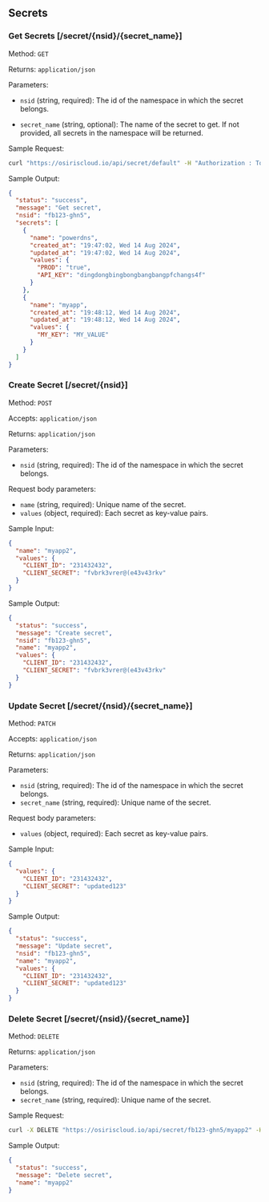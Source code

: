 ## Secrets

### Get Secrets [/secret/{nsid}/{secret_name}]

Method: `GET`

Returns: `application/json`

Parameters:

- `nsid` (string, required): The id of the namespace in which the secret belongs.

- `secret_name` (string, optional): The name of the secret to get. If not provided, all secrets in the namespace will be
  returned.

Sample Request:

```bash
curl "https://osiriscloud.io/api/secret/default" -H "Authorization : Token <token>"
```

Sample Output:

```json
{
  "status": "success",
  "message": "Get secret",
  "nsid": "fb123-ghn5",
  "secrets": [
    {
      "name": "powerdns",
      "created_at": "19:47:02, Wed 14 Aug 2024",
      "updated_at": "19:47:02, Wed 14 Aug 2024",
      "values": {
        "PROD": "true",
        "API_KEY": "dingdongbingbongbangbangpfchangs4f"
      }
    },
    {
      "name": "myapp",
      "created_at": "19:48:12, Wed 14 Aug 2024",
      "updated_at": "19:48:12, Wed 14 Aug 2024",
      "values": {
        "MY_KEY": "MY_VALUE"
      }
    }
  ]
}
```

### Create Secret [/secret/{nsid}]

Method: `POST`

Accepts: `application/json`

Returns: `application/json`

Parameters:

- `nsid` (string, required): The id of the namespace in which the secret belongs.

Request body parameters:

- `name` (string, required): Unique name of the secret.
- `values` (object, required): Each secret as key-value pairs.

Sample Input:

```json
{
  "name": "myapp2",
  "values": {
    "CLIENT_ID": "231432432",
    "CLIENT_SECRET": "fvbrk3vrer@(e43v43rkv"
  }
}
```

Sample Output:

```json
{
  "status": "success",
  "message": "Create secret",
  "nsid": "fb123-ghn5",
  "name": "myapp2",
  "values": {
    "CLIENT_ID": "231432432",
    "CLIENT_SECRET": "fvbrk3vrer@(e43v43rkv"
  }
}
```

### Update Secret [/secret/{nsid}/{secret_name}]

Method: `PATCH`

Accepts: `application/json`

Returns: `application/json`

Parameters:

- `nsid` (string, required): The id of the namespace in which the secret belongs.
- `secret_name` (string, required): Unique name of the secret.

Request body parameters:

- `values` (object, required): Each secret as key-value pairs.

Sample Input:

```json
{
  "values": {
    "CLIENT_ID": "231432432",
    "CLIENT_SECRET": "updated123"
  }
}
```

Sample Output:

```json
{
  "status": "success",
  "message": "Update secret",
  "nsid": "fb123-ghn5",
  "name": "myapp2",
  "values": {
    "CLIENT_ID": "231432432",
    "CLIENT_SECRET": "updated123"
  }
}
```

### Delete Secret [/secret/{nsid}/{secret_name}]

Method: `DELETE`

Returns: `application/json`

Parameters:

- `nsid` (string, required): The id of the namespace in which the secret belongs.
- `secret_name` (string, required): Unique name of the secret.

Sample Request:

```bash
curl -X DELETE "https://osiriscloud.io/api/secret/fb123-ghn5/myapp2" -H "Authorization: Token <token>"
```

Sample Output:

```json
{
  "status": "success",
  "message": "Delete secret",
  "name": "myapp2"
}
```
